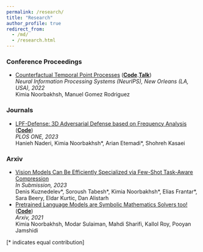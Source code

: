 ```yaml
---
permalink: /research/
title: "Research"
author_profile: true
redirect_from: 
  - /md/
  - /research.html
---
```

### Conference Proceedings
- [Counterfactual Temporal Point Processes](https://proceedings.neurips.cc/paper_files/paper/2022/file/9d3faa41886997cfc2128b930077fa49-Paper-Conference.pdf) (**[Code](https://github.com/Networks-Learning/counterfactual-tpp)**.**[Talk](https://recorder-v3.slideslive.com/?share=73262&s=a9e670b0-7006-47ad-8b08-eefb96e2909f)**)  
  *Neural Information Processing Systems (NeurIPS), New Orleans (LA, USA), 2022*   
  Kimia Noorbakhsh, Manuel Gomez Rodriguez 
  

### Journals
- [LPF-Defense: 3D Adversarial Defense based on Frequency Analysis](https://journals.plos.org/plosone/article?id=10.1371/journal.pone.0271388) (**[Code](https://github.com/kimianoorbakhsh/LPF-Defense)**)  
  *PLOS ONE, 2023*   
  Hanieh Naderi, Kimia Noorbakhsh\*, Arian Etemadi\*, Shohreh Kasaei
  
    

### Arxiv
- [Vision Models Can Be Efficiently Specialized via Few-Shot Task-Aware Compression](https://arxiv.org/abs/2303.14409)  
  *In Submission, 2023*   
  Denis Kuznedelev\*, Soroush Tabesh\*, Kimia Noorbakhsh\*, Elias Frantar\*, Sara Beery, Eldar Kurtic, Dan Alistarh 
- [Pretrained Language Models are Symbolic Mathematics Solvers too!](https://arxiv.org/abs/2110.03501) (**[Code](https://github.com/softsys4ai/differentiable-proving)**)  
  *Arxiv, 2021*   
  Kimia Noorbakhsh, Modar Sulaiman, Mahdi Sharifi, Kallol Roy, Pooyan Jamshidi
  
    

[\* indicates equal contribution]

